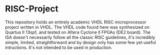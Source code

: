 # RISC-Project
This repository holds an entirely academic VHDL RISC microprocessor project written in VHDL. 
The VHDL code found here was synthesized on Quartus II 13sp1, and tested on Altera Cyclone II FPGAs (DE2 board).
The ISA doesn't necessarily follow all the classic RISC guidelines, it's incredibly simple, limited, straightforward and by design only has some few yet useful intructions. It's not intended to be used in production. 

